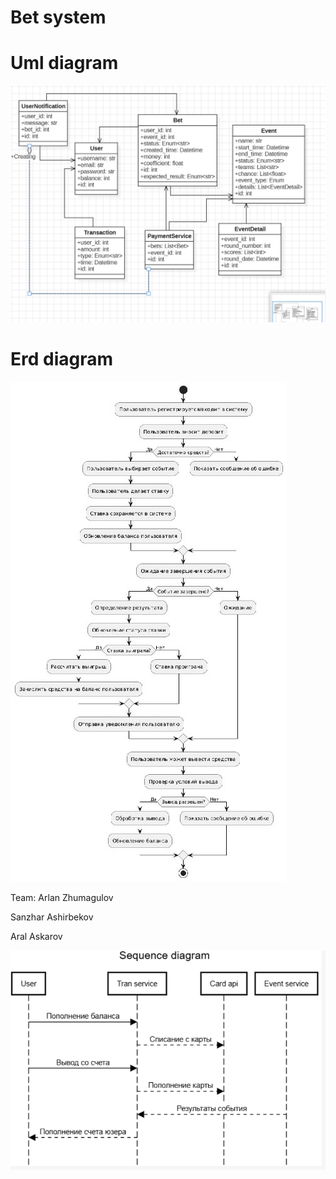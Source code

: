 # Bet system

# Uml diagram
![Скриншот](golang-uml.jpg)

# Erd diagram
![Скриншот](golang-erd.jpg)


Team: Arlan Zhumagulov

Sanzhar Ashirbekov

Aral Askarov

![alt text](image.png)